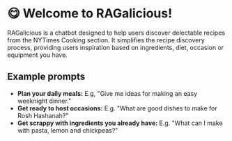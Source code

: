 # 😋 Welcome to RAGalicious!

RAGalicious is a chatbot designed to help users discover delectable recipes from the NYTimes Cooking section. It simplifies the recipe discovery process, providing users inspiration based on ingredients, diet, occasion or equipment you have.

## Example prompts

- **Plan your daily meals:** E.g, "Give me ideas for making an easy weeknight dinner."
- **Get ready to host occasions:** E.g. "What are good dishes to make for Rosh Hashanah?"
- **Get scrappy with ingredients you already have:** E.g. "What can I make with pasta, lemon and chickpeas?"
